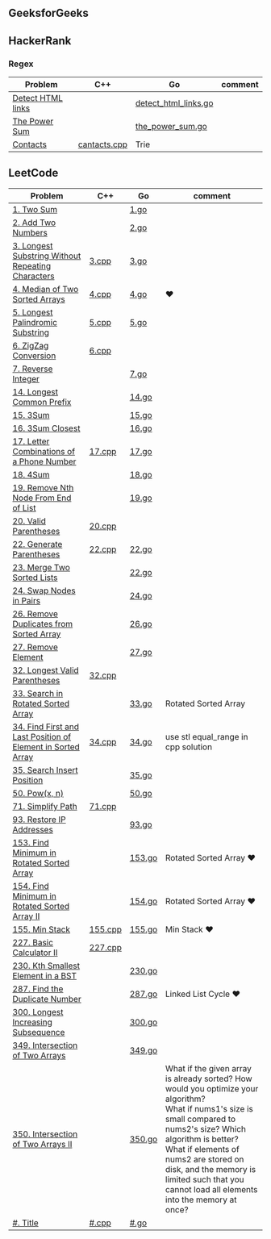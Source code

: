 ## GeeksforGeeks

## HackerRank

### Regex
Problem|C++|Go|comment
---|---|---|---
[Detect HTML links](https://www.hackerrank.com/challenges/detect-html-links/problem)||[detect_html_links.go](./HackerRank/detect_html_links.go)
[The Power Sum](https://www.hackerrank.com/challenges/the-power-sum/problem)||[the_power_sum.go](./HackerRank/the_power_sum.go)|
[Contacts](https://www.hackerrank.com/challenges/contacts/problem)|[cantacts.cpp](./HackerRank/cantacts.cpp)|Trie|

## LeetCode
Problem|C++|Go|comment
---|---|---|---
[1. Two Sum](https://leetcode.com/problems/two-sum/)||[1.go](./leetcode/golang/1.go)||
[2. Add Two Numbers](https://leetcode.com/problems/add-two-numbers/)||[2.go](./leetcode/golang/2.go)||
[3. Longest Substring Without Repeating Characters](https://leetcode.com/problems/longest-substring-without-repeating-characters/description/)|[3.cpp](./leetcode/cpp/3.cpp)|[3.go](./leetcode/golang/3.go)|
[4. Median of Two Sorted Arrays](https://leetcode.com/problems/median-of-two-sorted-arrays/)|[4.cpp](./leetcode/cpp/4.cpp)|[4.go](./leetcode/golang/4.go)|:heart:|
[5. Longest Palindromic Substring]()|[5.cpp](./leetcode/cpp/5.cpp)|[5.go](./leetcode/golang/5.go)|
[6. ZigZag Conversion](https://leetcode.com/problems/zigzag-conversion/description/)|[6.cpp](./leetcode/cpp/6.cpp)||
[7. Reverse Integer](https://leetcode.com/problems/reverse-integer/)|[]()|[7.go](./leetcode/golang/7.go)||
[14. Longest Common Prefix](https://leetcode.com/problems/longest-common-prefix/)||[14.go](./leetcode/golang/14.go)
[15. 3Sum](https://leetcode.com/problems/3sum/)|[]()|[15.go](./leetcode/golang/15.go)||
[16. 3Sum Closest](https://leetcode.com/problems/3sum-closest/)|[]()|[16.go](./leetcode/golang/16.go)||
[17. Letter Combinations of a Phone Number](https://leetcode.com/problems/letter-combinations-of-a-phone-number/description/)|[17.cpp](./leetcode/cpp/17.cpp)|[17.go](./leetcode/golang/17.go)||
[18. 4Sum](https://leetcode.com/problems/4sum/)|[]()|[18.go](./leetcode/golang/18.go)||
[19. Remove Nth Node From End of List](https://leetcode.com/problems/remove-nth-node-from-end-of-list/)|[]()|[19.go](./leetcode/golang/19.go)||
[20. Valid Parentheses](https://leetcode.com/problems/valid-parentheses/description/)|[20.cpp](./leetcode/cpp/20.cpp)||
[22. Generate Parentheses](https://leetcode.com/problems/generate-parentheses/description/)|[22.cpp](./leetcode/cpp/22.cpp)|[22.go](./leetcode/golang/22.go)
[23. Merge Two Sorted Lists](https://leetcode.com/problems/merge-two-sorted-lists/)|[]()|[22.go](./leetcode/golang/23.go)
[24. Swap Nodes in Pairs](https://leetcode.com/problems/swap-nodes-in-pairs/)|[]()|[24.go](./leetcode/golang/24.go)||
[26. Remove Duplicates from Sorted Array](https://leetcode.com/problems/remove-duplicates-from-sorted-array/)|[]()|[26.go](./leetcode/golang/26.go)||
[27. Remove Element](https://leetcode.com/problems/remove-element/)|[]()|[27.go](./leetcode/golang/27.go)||
[32. Longest Valid Parentheses](https://leetcode.com/problems/longest-valid-parentheses/description/)|[32.cpp](./leetcode/cpp/32.cpp)||
[33. Search in Rotated Sorted Array](https://leetcode.com/problems/search-in-rotated-sorted-array/)|[]()|[33.go](./leetcode/golang/33.go)|Rotated Sorted Array|
[34. Find First and Last Position of Element in Sorted Array](https://leetcode.com/problems/find-first-and-last-position-of-element-in-sorted-array/)|[34.cpp](./leetcode/cpp/34.cpp)|[34.go](./leetcode/golang/34.go)|use stl equal_range in cpp solution|
[35. Search Insert Position](https://leetcode.com/problems/search-insert-position/)|[]()|[35.go](./leetcode/golang/35.go)||
[50. Pow(x, n)](https://leetcode.com/problems/powx-n/)|[]()|[50.go](./leetcode/golang/50.go)||
[71. Simplify Path](https://leetcode.com/problems/simplify-path/)|[71.cpp](./leetcode/cpp/71.cpp)|[]()||
[93. Restore IP Addresses](https://leetcode.com/problems/restore-ip-addresses/description/)||[93.go](./leetcode/golang/93.go)|
[153. Find Minimum in Rotated Sorted Array](https://leetcode.com/problems/find-minimum-in-rotated-sorted-array/)|[]()|[153.go](./leetcode/golang/153.go)|Rotated Sorted Array :heart:|
[154. Find Minimum in Rotated Sorted Array II](https://leetcode.com/problems/find-minimum-in-rotated-sorted-array-ii/)|[]()|[154.go](./leetcode/golang/154.go)|Rotated Sorted Array :heart:|
[155. Min Stack](https://leetcode.com/problems/min-stack/)|[155.cpp](./leetcode/cpp/155.cpp)|[155.go](./leetcode/golang/155.go)|Min Stack :heart: |
[227. Basic Calculator II](https://leetcode.com/problems/basic-calculator-ii/description/)|[227.cpp](./leetcode/cpp/227.cpp)|
[230. Kth Smallest Element in a BST](https://leetcode.com/problems/kth-smallest-element-in-a-bst/)|[]()|[230.go](./leetcode/golang/230.go)||
[287. Find the Duplicate Number](https://leetcode.com/problems/find-the-duplicate-number/)|[]()|[287.go](./leetcode/golang/287.go)|Linked List Cycle :heart:|
[300. Longest Increasing Subsequence](https://leetcode.com/problems/longest-increasing-subsequence/)|[]()|[300.go](./leetcode/golang/300.go)||
[349. Intersection of Two Arrays](https://leetcode.com/problems/intersection-of-two-arrays/)|[]()|[349.go](./leetcode/golang/349.go)||
[350. Intersection of Two Arrays II](https://leetcode.com/problems/intersection-of-two-arrays-ii/)|[]()|[350.go](./leetcode/golang/350.go)|What if the given array is already sorted? How would you optimize your algorithm?<br/>What if nums1's size is small compared to nums2's size? Which algorithm is better?<br/>What if elements of nums2 are stored on disk, and the memory is limited such that you cannot load all elements into the memory at once?<br/>|
[#. Title]()|[#.cpp](./leetcode/cpp/#.cpp)|[#.go](./leetcode/golang/#.go)||


